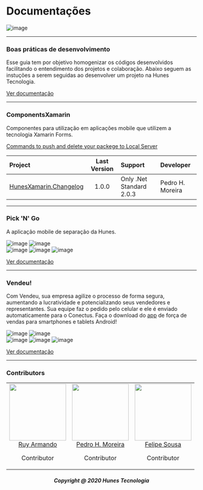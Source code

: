 # Documentações

![image](http://hunes.com.br/imagens/mobile/pickngo/034(2).jpg)

---

### Boas práticas de desenvolvimento
Esse guia tem por objetivo homogenizar os códigos desenvolvidos facilitando o entendimento dos projetos e colaboração. Abaixo seguem as instuções a serem seguidas ao desenvolver um projeto na Hunes Tecnologia.

[Ver documentação](https://github.com/devhunes/docs/tree/master/codingGuidelines#conve%C3%A7%C3%A3o-de-c%C3%B3digo-hunes-tecnologia-ltda)

---

### ComponentsXamarin
Componentes para utilização em aplicações mobile que utilizem a tecnologia Xamarin Forms. 

[Commands to push and delete your packege to Local Server](https://github.com/devhunes/docs/blob/master/HunesXamarin/components.md#commands-to-push-and-delete-your-packege-to-local-server)

Project | Last Version | Support | Developer
:--- | :---: | :--- | :---
[HunesXamarin.Changelog](https://github.com/devhunes/docs/blob/master/HunesXamarin/components.md#how-to-implement-changelog-your-project) | 1.0.0 | Only .Net Standard 2.0.3 | Pedro H. Moreira

---

### Pick 'N' Go
A aplicação mobile de separação da Hunes.

![image](https://img.shields.io/badge/Pick'n'Go@Latest-v1.3.2-success)
![image](https://img.shields.io/badge/Pick'n'Go@Unrelease-v1.3.2-important) </br>
![image](https://img.shields.io/badge/android->=5.0%20(Lollipop)-blue)
![image](https://img.shields.io/badge/.Net_Standart-v2.0-blue)
![image](https://img.shields.io/badge/Pacote-br.com.Hunes.PickNGo-blueviolet)

[Ver documentação](https://github.com/devhunes/docs/blob/master/Pick%20'n'%20Go/home.md#pick-n-go)

---

### Vendeu!
Com Vendeu, sua empresa agilize o processo de forma segura, aumentando a lucratividade e potencializando seus vendedores e representantes. Sua equipe faz o pedido pelo celular e ele é enviado automaticamente para o Conectus. 
Faça o download do [app](https://www.hunes.com.br/beta/?wpdmpro=vendeu) de força de vendas para smartphones e tablets Android!

![image](https://img.shields.io/badge/Vendeu!@Latest-v1.4.5-success)
![image](https://img.shields.io/badge/Vendeu!@Unrelease-v1.4.6-important) </br>
![image](https://img.shields.io/badge/android->=5.0%20(Lollipop)-blue)
![image](https://img.shields.io/badge/.Net_Standart-v2.0-blue)
![image](https://img.shields.io/badge/Pacote-br.com.Hunes.Vendeu-blueviolet)

[Ver documentação](https://github.com/devhunes/docs/blob/master/Vendeu/home.md)

---

### Contributors

<table>
  <tbody>
    <tr>
      <td align="center" valign="top">
        <img width="150" height="150" src="https://github.com/RuyArmando.png?s=150">
        <br>
        <a href="https://github.com/RuyArmando">Ruy Armando</a>
        <p>Contributor</p>
      </td>
      <td align="center" valign="top">
        <img width="150" height="150" src="https://github.com/peedroca.png?s=150">
        <br>
        <a href="https://github.com/peedroca">Pedro H. Moreira</a>
        <p>Contributor</p>
      </td>
      <td align="center" valign="top">
        <img width="150" height="150" src="https://github.com/sousafeliped.png?s=150">
        <br>
        <a href="https://github.com/sousafeliped">Felipe Sousa</a>
        <p>Contributor</p>
      </td>
     </tr>
  </tbody>
</table>

<h5 align='center'>Copyright @ 2020 Hunes Tecnologia</h5>
